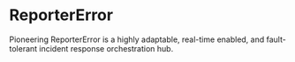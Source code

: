# ReporterError
Pioneering ReporterError is a highly adaptable, real-time enabled, and fault-tolerant incident response orchestration hub.
